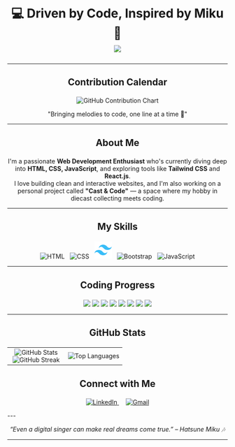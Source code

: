 <h1 align="center">
  💻 Driven by Code, Inspired by Miku 🎤  
  <br>
  <img src="https://media.tenor.com/3RyoX63Hg3QAAAAC/hatsune-miku-vocaloid.gif" height="200"/>
</h1>

---

## <p align="center">Contribution Calendar</p>

<p align="center">
  <img src="https://ghchart.rshah.org/4FA4FF/Nafa369" alt="GitHub Contribution Chart" />
</p>
<p align="center">"Bringing melodies to code, one line at a time 🎵"</p>

---

## <p align="center">About Me</p>

<p align="center">
  I'm a passionate <strong>Web Development Enthusiast</strong> who's currently diving deep into 
  <strong>HTML, CSS, JavaScript</strong>, and exploring tools like <strong>Tailwind CSS</strong> and <strong>React.js</strong>.<br>
  I love building clean and interactive websites, and I'm also working on a personal project called <strong>"Cast & Code"</strong> — a space where my hobby in diecast collecting meets coding.
</p>

---

## <p align="center">My Skills</p>

<p align="center">
  <img src="https://cdn.jsdelivr.net/gh/devicons/devicon/icons/html5/html5-original.svg" height="40" alt="HTML" />
  &nbsp;
  <img src="https://cdn.jsdelivr.net/gh/devicons/devicon/icons/css3/css3-original.svg" height="40" alt="CSS" />
  &nbsp;
  <img src="assets/tailwind.svg" height="40" alt="Tailwind CSS" />
  &nbsp;
  <img src="https://cdn.jsdelivr.net/gh/devicons/devicon/icons/bootstrap/bootstrap-original.svg" height="40" alt="Bootstrap" />
  &nbsp;
  <img src="https://cdn.jsdelivr.net/gh/devicons/devicon/icons/javascript/javascript-original.svg" height="40" alt="JavaScript" />
</p>

---

## <p align="center">Coding Progress</p>

<div align="center">
  <img src="https://cdn.jsdelivr.net/gh/devicons/devicon/icons/html5/html5-original.svg" width="30"/>
  <img src="https://img.shields.io/badge/Progress-90%25-4CAF50?style=for-the-badge&labelColor=555&color=ef5eff" />
  <img src="https://cdn.jsdelivr.net/gh/devicons/devicon/icons/css3/css3-original.svg" width="30"/>
  <img src="https://img.shields.io/badge/Progress-80%25-4CAF50?style=for-the-badge&labelColor=555&color=62d5ff" />
  <img src="https://cdn.jsdelivr.net/gh/devicons/devicon/icons/bootstrap/bootstrap-original.svg" width="30"/>
  <img src="https://img.shields.io/badge/Progress-80%25-4CAF50?style=for-the-badge&labelColor=555&color=6f42c1" />
  <img src="https://cdn.jsdelivr.net/gh/devicons/devicon/icons/javascript/javascript-original.svg" width="30"/>
  <img src="https://img.shields.io/badge/Progress-40%25-4CAF50?style=for-the-badge&labelColor=555&color=f7df1e" />
</div>


---

## <p align="center">GitHub Stats</p>

<table align="center"><tbody>
<tr>
<td width="50%" align="center">
  
<img src="https://readme-stats-fork-mauve.vercel.app/api/?username=Nafa369&theme=dark&show_icons=true&count_private=true&bg_color=30,2BC0E4,4FA4FF&title_color=fff&text_color=fff" alt="GitHub Stats" />

<br>

<img src="https://github-readme-streak-stats-five-roan.vercel.app?user=Nafa369&theme=dark&background=45,2BC0E4,4FA4FF&stroke=fff&ring=fff&fire=FF5EDF&currStreakLabel=fff" alt="GitHub Streak" />

</td>
<td width="50%" align="center">

<img src="https://readme-stats-fork-mauve.vercel.app/api/top-langs/?username=Nafa369&theme=dark&hide_border=false&no-bg=true&no-frame=true&langs_count=6&bg_color=30,2BC0E4,4FA4FF&title_color=fff&text_color=fff" alt="Top Languages" />

</td>
</tr>
</tbody></table>


## <p align="center">Connect with Me</p>

<p align="center">
  <a href="https://id.linkedin.com/in/imamul-hunafa-7245a6373" target="_blank">
    <img src="https://img.icons8.com/color/48/000000/linkedin.png" alt="LinkedIn" />
  </a>
  &nbsp;&nbsp;&nbsp;
  <a href="mailto:imamulhunafa.kmj@gmail.com" target="_blank">
    <img src="https://img.icons8.com/color/48/000000/gmail--v1.png" alt="Gmail" />
  </a>
</p>
---

<p align="center">
  <i>“Even a digital singer can make real dreams come true.” – Hatsune Miku 🎶</i>
</p>

---

